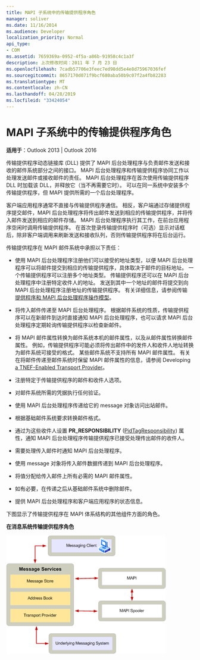 ```yaml
---
title: MAPI 子系统中的传输提供程序角色
manager: soliver
ms.date: 11/16/2014
ms.audience: Developer
localization_priority: Normal
api_type:
- COM
ms.assetid: 7659369a-0952-4f5a-a86b-91958c4c1a3f
description: 上次修改时间：2011 年 7 月 23 日
ms.openlocfilehash: 7cadb57706e3feec7ed98dd5e4e8d75967036fef
ms.sourcegitcommit: 8657170d071f9bcf680aba50b9c07f2a4fb82283
ms.translationtype: MT
ms.contentlocale: zh-CN
ms.lasthandoff: 04/28/2019
ms.locfileid: "33424054"
---
```

# <a name="transport-provider-role-in-the-mapi-subsystem"></a>MAPI 子系统中的传输提供程序角色
  
**适用于**：Outlook 2013 | Outlook 2016 
  
传输提供程序动态链接库 (DLL) 提供了 MAPI 后台处理程序与负责邮件发送和接收的邮件系统部分之间的接口。 MAPI 后台处理程序和传输提供程序协同工作以处理发送邮件或接收邮件的责任。 MAPI 后台处理程序在首次使用传输提供程序 DLL 时加载该 DLL，并释放它（当不再需要它时）。 可以在同一系统中安装多个传输提供程序，但 MAPI 提供所需的一个后台处理程序。
  
客户端应用程序通常不直接与传输提供程序通信。 相反，客户端通过存储提供程序提交邮件，MAPI 后台处理程序将传出邮件发送到相应的传输提供程序，并将传入邮件发送到相应的邮件存储。 MAPI 后台处理程序执行其工作，在前台应用程序空闲时调用传输提供程序。 在首次登录传输提供程序时（可选）显示对话框后，除非客户端调用来刷新发送和接收队列，否则传输提供程序将在后台运行。 
  
传输提供程序在 MAPI 邮件系统中承担以下责任：
  
- 使用 MAPI 后台处理程序注册他们可以接受的地址类型，以便 MAPI 后台处理程序可以将邮件提交到相应的传输提供程序，具体取决于邮件的目标地址。 一个传输提供程序可以注册多个地址类型。 传输提供程序还可以在 MAPI 后台处理程序中注册特定收件人的地址。 发送到其中一个地址的邮件将提交到向 MAPI 后台处理程序注册地址的传输提供程序。 有关详细信息，请参阅传输 [提供程序和 MAPI 后台处理程序操作模型](transport-provider-and-mapi-spooler-operational-model.md)。
    
- 将传入邮件传递至 MAPI 后台处理程序。 根据邮件系统的性质，传输提供程序可以在新邮件到达时直接通知 MAPI 后台处理程序，也可以请求 MAPI 后台处理程序定期轮询传输提供程序以检查新邮件。
    
- 将 MAPI 邮件属性转换为邮件系统本机的邮件属性，以及从邮件属性转换邮件属性。 例如，传输提供程序可能必须将传出邮件中的发件人和收件人地址转换为邮件系统可接受的格式。 某些邮件系统不支持所有 MAPI 邮件属性。 有关在将邮件传递至邮件系统时保留 MAPI 邮件属性的信息，请参阅 Developing [a TNEF-Enabled Transport Provider](developing-a-tnef-enabled-transport-provider.md)。
    
- 注册特定于传输提供程序的邮件和收件人选项。
    
- 对邮件系统所需的凭据执行任何验证。
    
- 使用 MAPI 后台处理程序传递给它的 message 对象访问出站邮件。
    
- 根据基础邮件系统要求转换邮件格式。
    
- 通过为这些收件人设置 **PR_RESPONSIBILITY** ([PidTagResponsibility](pidtagresponsibility-canonical-property.md)) 属性，通知 MAPI 后台处理程序传输提供程序已接受处理传出邮件的收件人。
    
- 需要处理传入邮件时通知 MAPI 后台处理程序。
    
- 使用 message 对象将传入邮件数据传递到 MAPI 后台处理程序。
    
- 将值分配给传入邮件上所有必需的 MAPI 邮件属性。
    
- 如有必要，在传递之后从基础邮件系统中删除邮件。
    
- 提供 MAPI 后台处理程序和客户端应用程序的状态信息。
    
下图显示了传输提供程序在 MAPI 体系结构的其他组件方面的角色。
  
**在消息系统传输提供程序角色**
  
![邮件系统中邮件系统传输](media/xp01.gif "提供程序角色中的传输提供程序角色")
  

